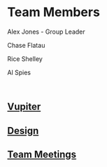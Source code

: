 # Team Members

Alex Jones - Group Leader 

Chase Flatau 

Rice Shelley 

Al Spies 

`
`

## [Vupiter](https://ams0187.github.io/Vupiter/) 

## [Design](https://ams0187.github.io/Vupiter/design)

## [Team Meetings](https://ams0187.github.io/Vupiter/minutes)
